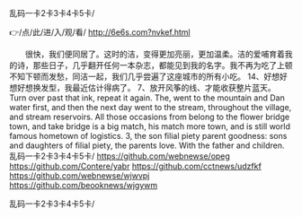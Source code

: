 
乱码一卡2卡3卡4卡5卡/




👉/点/此/进/入/观/看/ http://6e6s.com?nvkef.html




　　很快，我们便同居了。这时的洁，变得更加亮丽，更加温柔。洁的爱哺育着我的诗，那些日子，几乎翻开任何一本杂志，都能见到我的名字。我不再为吃了上顿不知下顿而发愁，同洁一起，我们几乎尝遍了这座城市的所有小吃。
	14、好想好想好想换发型，我最近估计得病了。
	7、放开风筝的线、才能收获整片蓝天。
Turn over past that ink, repeat it again.
The, went to the mountain and Dan water first, and then the next day went to the stream, throughout the village, and stream reservoirs.
All those occasions from belong to the flower bridge town, and take bridge is a big match, his match more town, and is still world famous hometown of logistics.
3, the son filial piety parent goodness: sons and daughters of filial piety, the parents love.
With the father and children.
乱码一卡2卡3卡4卡5卡/ https://github.com/webnewse/opeg
https://github.com/Contere/yabr
https://github.com/cctnews/udzfkf
https://github.com/webnewse/wjwvpj
https://github.com/beooknews/wjgywm





乱码一卡2卡3卡4卡5卡/
